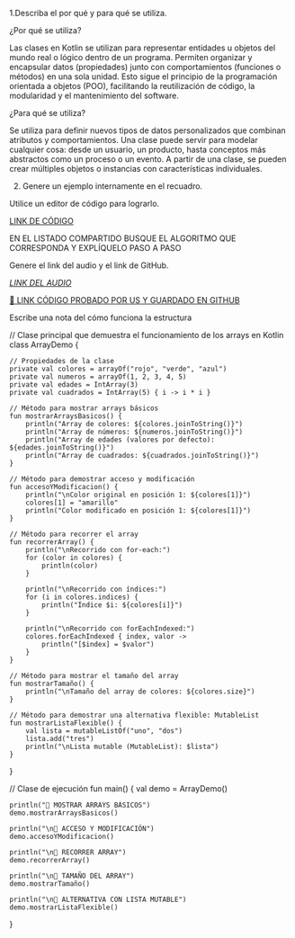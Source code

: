 1.Describa el por qué y para qué se utiliza.

¿Por qué se utiliza?

Las clases en Kotlin se utilizan para representar entidades u objetos del mundo real o lógico dentro de un programa. Permiten organizar y encapsular datos (propiedades) junto con comportamientos (funciones o métodos) en una sola unidad. Esto sigue el principio de la programación orientada a objetos (POO), facilitando la reutilización de código, la modularidad y el mantenimiento del software.

¿Para qué se utiliza?

Se utiliza para definir nuevos tipos de datos personalizados que combinan atributos y comportamientos. Una clase puede servir para modelar cualquier cosa: desde un usuario, un producto, hasta conceptos más abstractos como un proceso o un evento. A partir de una clase, se pueden crear múltiples objetos o instancias con características individuales.

2. Genere un ejemplo internamente en el recuadro.

Utilice un editor de código para lograrlo.

[LINK DE CÓDIGO](https://pl.kotl.in/lMbP4-IVC)

EN EL LISTADO COMPARTIDO BUSQUE EL ALGORITMO QUE CORRESPONDA Y EXPLÍQUELO PASO A PASO

Genere el link del audio y el link de GitHub.

[*LINK DEL AUDIO*](https://tuenlace.com/audio.mp4)

[🔗 LINK CÓDIGO PROBADO POR US Y GUARDADO EN GITHUB](https://github.com/Lastshaw0724/Tarjetas-kotlin-/blob/main/CLASS/class.png)

Escribe una nota del cómo funciona la estructura

// Clase principal que demuestra el funcionamiento de los arrays en Kotlin
class ArrayDemo {

    // Propiedades de la clase
    private val colores = arrayOf("rojo", "verde", "azul")
    private val numeros = arrayOf(1, 2, 3, 4, 5)
    private val edades = IntArray(3)
    private val cuadrados = IntArray(5) { i -> i * i }

    // Método para mostrar arrays básicos
    fun mostrarArraysBasicos() {
        println("Array de colores: ${colores.joinToString()}")
        println("Array de números: ${numeros.joinToString()}")
        println("Array de edades (valores por defecto): ${edades.joinToString()}")
        println("Array de cuadrados: ${cuadrados.joinToString()}")
    }

    // Método para demostrar acceso y modificación
    fun accesoYModificacion() {
        println("\nColor original en posición 1: ${colores[1]}")
        colores[1] = "amarillo"
        println("Color modificado en posición 1: ${colores[1]}")
    }

    // Método para recorrer el array
    fun recorrerArray() {
        println("\nRecorrido con for-each:")
        for (color in colores) {
            println(color)
        }

        println("\nRecorrido con índices:")
        for (i in colores.indices) {
            println("Índice $i: ${colores[i]}")
        }

        println("\nRecorrido con forEachIndexed:")
        colores.forEachIndexed { index, valor ->
            println("[$index] = $valor")
        }
    }

    // Método para mostrar el tamaño del array
    fun mostrarTamaño() {
        println("\nTamaño del array de colores: ${colores.size}")
    }

    // Método para demostrar una alternativa flexible: MutableList
    fun mostrarListaFlexible() {
        val lista = mutableListOf("uno", "dos")
        lista.add("tres")
        println("\nLista mutable (MutableList): $lista")
    }
}

// Clase de ejecución
fun main() {
    val demo = ArrayDemo()

    println("🔹 MOSTRAR ARRAYS BÁSICOS")
    demo.mostrarArraysBasicos()

    println("\n🔹 ACCESO Y MODIFICACIÓN")
    demo.accesoYModificacion()

    println("\n🔹 RECORRER ARRAY")
    demo.recorrerArray()

    println("\n🔹 TAMAÑO DEL ARRAY")
    demo.mostrarTamaño()

    println("\n🔹 ALTERNATIVA CON LISTA MUTABLE")
    demo.mostrarListaFlexible()
}
